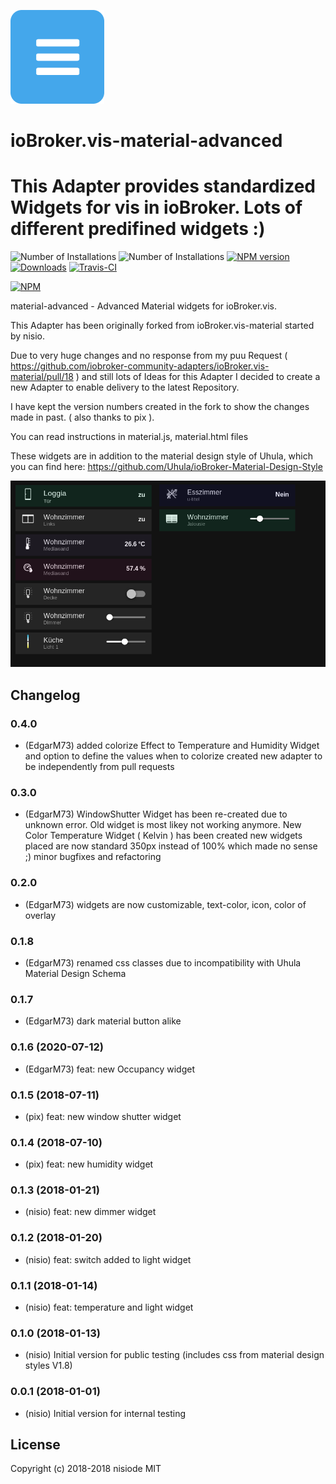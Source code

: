 ![Logo](admin/material.png)

# ioBroker.vis-material-advanced
This Adapter provides standardized Widgets for vis in ioBroker. Lots of different predifined widgets :)
============

![Number of Installations](http://iobroker.live/badges/vis-material-advanced-installed.svg) ![Number of Installations](http://iobroker.live/badges/vis-material-advanced-stable.svg) [![NPM version](http://img.shields.io/npm/v/iobroker.vis-material-advanced.svg)](https://www.npmjs.com/package/iobroker.vis-material-advanced)
[![Downloads](https://img.shields.io/npm/dm/iobroker.vis-material-advanced.svg)](https://www.npmjs.com/package/iobroker.vis-material-advanced)
[![Travis-CI](http://img.shields.io/travis/nisiode/ioBroker.vis-material-advanced/master.svg)](https://travis-ci.org/nisiode/ioBroker.vis-material-advanced)

[![NPM](https://nodei.co/npm/iobroker.vis-material-advanced.png?downloads=true)](https://nodei.co/npm/iobroker.vis-material-advanced/)


material-advanced - Advanced Material widgets for ioBroker.vis.

This Adapter has been originally forked from ioBroker.vis-material started by nisio.

Due to very huge changes and no response from my puu Request ( https://github.com/iobroker-community-adapters/ioBroker.vis-material/pull/18 ) and still lots of Ideas for this Adapter I decided to create a new Adapter to enable delivery to the latest Repository.

I have kept the version numbers created in the fork to show the changes made in past. ( also thanks to pix ).

You can read instructions in material.js, material.html files

These widgets are in addition to the material design style of Uhula, which you can find here:
https://github.com/Uhula/ioBroker-Material-Design-Style


![Example](img/widgets.png)


## Changelog

### 0.4.0
- (EdgarM73) added colorize Effect to Temperature and Humidity Widget and option to define the values when to colorize
             created new adapter to be independently from pull requests

### 0.3.0
- (EdgarM73) WindowShutter Widget has been re-created due to unknown error. Old widget is most likey not working anymore.
             New Color Temperature Widget ( Kelvin ) has been created
             new widgets placed are now standard 350px instead of 100% which made no sense ;)
             minor bugfixes and refactoring
             
### 0.2.0
- (EdgarM73) widgets are now customizable, text-color, icon, color of overlay

### 0.1.8
- (EdgarM73) renamed css classes due to incompatibility with Uhula Material Design Schema

### 0.1.7
- (EdgarM73) dark material button alike

### 0.1.6 (2020-07-12)
- (EdgarM73) feat: new Occupancy widget

### 0.1.5 (2018-07-11)
- (pix) feat: new window shutter widget

### 0.1.4 (2018-07-10)
- (pix) feat: new humidity widget

### 0.1.3 (2018-01-21)
- (nisio) feat: new dimmer widget

### 0.1.2 (2018-01-20)
- (nisio) feat: switch added to light widget

### 0.1.1 (2018-01-14)
- (nisio) feat: temperature and light widget

### 0.1.0 (2018-01-13)
- (nisio) Initial version for public testing (includes css from material design styles V1.8)

### 0.0.1 (2018-01-01)
- (nisio) Initial version for internal testing

## License
 Copyright (c) 2018-2018 nisiode
 MIT
